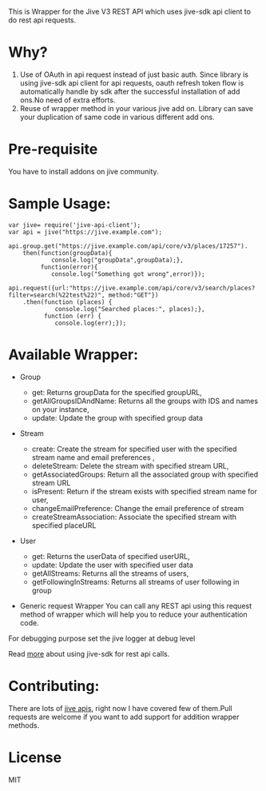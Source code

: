 This is Wrapper for the Jive V3 REST API which uses jive-sdk api client to do rest api requests.

# Why?

1. Use of OAuth in api request instead of just basic auth. Since library is using jive-sdk api client for api requests, oauth refresh token  flow is automatically handle by sdk  after the successful installation of add ons.No need of extra efforts.
2. Reuse of wrapper method in your various jive add on. Library can save your duplication of same code in various different add ons.

# Pre-requisite

You have to install addons on jive community.


# Sample Usage:
```
var jive= require('jive-api-client');
var api = jive("https://jive.example.com");

api.group.get("https://jive.example.com/api/core/v3/places/17257").
    then(function(groupData){
            console.log("groupData",groupData);},
         function(error){
            console.log("Something got wrong",error)});

api.request({url:"https://jive.example.com/api/core/v3/search/places?filter=search(%22test%22)", method:"GET"})
    .then(function (places) {
             console.log("Searched places:", places);},
          function (err) {
             console.log(err);});
```

# Available Wrapper:

* Group
   * get: Returns groupData for the specified groupURL,
   * getAllGroupsIDAndName: Returns all the groups with IDS and names on your instance,
   * update: Update the group with specified group data

* Stream
   * create: Create the stream for specified user with the specified stream name  and email preferences ,
   * deleteStream: Delete the stream with specified stream URL,
   * getAssociatedGroups: Return all the associated group with specified stream URL
   * isPresent: Return if the stream exists with specified stream name for user,
   * changeEmailPreference: Change the email preference of stream
   * createStreamAssociation: Associate the specified stream with specified placeURL

* User
   * get: Returns the userData of specified userURL,
   * update: Update the user with specified user data
   * getAllStreams: Returns all the streams of users,
   * getFollowingInStreams: Returns all streams of user following in group

* Generic request Wrapper
   You can call any REST api using this request method of wrapper which will help you to reduce your authentication code.

For debugging purpose set the jive logger at debug level

Read [more](https://community.jivesoftware.com/docs/DOC-147007) about using jive-sdk for rest api calls.

# Contributing:

There are lots of [jive apis](https://developers.jivesoftware.com/api/v3/cloud/rest/), right now I have covered few of them.Pull requests are welcome if you want to add support for addition wrapper methods.

# License

MIT